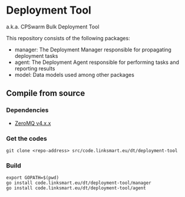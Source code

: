 # Deployment Tool 
a.k.a. CPSwarm Bulk Deployment Tool

This repository consists of the following packages:
* manager: The Deployment Manager responsible for propagating deployment tasks
* agent: The Deployment Agent responsible for performing tasks and reporting results
* model: Data models used among other packages

## Compile from source
### Dependencies
* [ZeroMQ v4.x.x](http://zeromq.org/intro:get-the-software)

### Get the codes
```
git clone <repo-address> src/code.linksmart.eu/dt/deployment-tool
```

### Build
```
export GOPATH=$(pwd)
go install code.linksmart.eu/dt/deployment-tool/manager
go install code.linksmart.eu/dt/deployment-tool/agent
```
